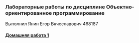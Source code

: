 ### Лабораторные работы по дисциплине Объектно-ориентированное программирование

Выполнил Янин Егор Вячеславович 468187

#### [Домашняя работа 1](https://github.com/egor-yanin/OOP/blob/main/VendingMachine/README.md)
